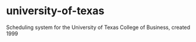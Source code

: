 # university-of-texas
Scheduling system for the University of Texas College of Business, created 1999
